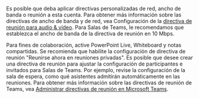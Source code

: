 Es posible que deba aplicar directivas personalizadas de red, ancho de banda o reunión a esta cuenta. Para obtener más información sobre las directivas de ancho de banda y de red, vea Configuración de la [directiva de reunión para audio & vídeo](/microsoftteams/meeting-policies-audio-and-video). Para Salas de Teams, le recomendamos que establezca el ancho de banda de la directiva de reunión en 10 Mbps.

Para fines de colaboración, active PowerPoint Live, Whiteboard y notas compartidas. Se recomienda que habilite la configuración de directiva de reunión "Reunirse ahora en reuniones privadas". Es posible que desee crear una directiva de reunión para ajustar la configuración de participantes e invitados para Salas de Teams. Por ejemplo, revise la configuración de la sala de espera, como qué asistentes admitirán automáticamente en las reuniones. Para obtener más información sobre las directivas de reunión de Teams, vea [Administrar directivas de reunión en Microsoft Teams](/microsoftteams/meeting-policies-overview).
